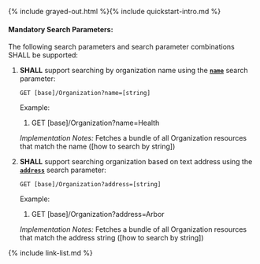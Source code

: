 {% include grayed-out.html %}{% include quickstart-intro.md %}

#### Mandatory Search Parameters:

The following search parameters and search parameter combinations SHALL be supported:

1. **SHALL** support searching by organization name using the **[`name`](SearchParameter-us-core-organization-name.html)** search parameter:

    `GET [base]/Organization?name=[string]`

    Example:
    
      1. GET [base]/Organization?name=Health

    *Implementation Notes:* Fetches a bundle of all Organization resources that match the name ([how to search by string])

1. **SHALL** support searching organization based on text address using the **[`address`](SearchParameter-us-core-organization-address.html)** search parameter:

    `GET [base]/Organization?address=[string]`

    Example:
    
      1. GET [base]/Organization?address=Arbor

    *Implementation Notes:* Fetches a bundle of all Organization resources that match the address string ([how to search by string])





{% include link-list.md %}
</div><!-- grayed-out -->